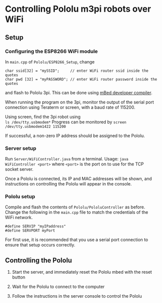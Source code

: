 # Controlling Pololu m3pi robots over WiFi #

## Setup ##

### Configuring the ESP8266 WiFi module ###

In ```main.cpp``` of ```Pololu/ESP8266_Setup```, change

```
char ssid[32] = "mySSID";     // enter WiFi router ssid inside the quotes
char pwd [32] = "myPASSWORD"; // enter WiFi router password inside the quotes
```

and flash to Pololu 3pi. This can be done using [mBed developer compiler](https://developer.mbed.org/compiler/).

When running the program on the 3pi, monitor the output of the serial port connection using Teraterm or screen, with a baud rate of 115200.

Using screen, find the 3pi robot using  
`ls /dev/tty.usbmodem*`
Progress can be monitored by
`screen /dev/tty.usbmodem1422 115200`

If successful, a non-zero IP address should be assigned to the Pololu.


### Server setup ###

Run ```Server/WiFiController.java``` from a terminal. Usage: ```java WiFiController <port>``` where ```<port>``` is the port on to use for the TCP socket server.

Once a Pololu is connected, its IP and MAC addresses will be shown, and instructions on controlling the Pololu will appear in the console.


### Pololu setup ###

Compile and flash the contents of ```Pololu/PololuController``` as before. Change the following in the ```main.cpp``` file to match the credentials of the WiFi network.

```
#define SERVIP "myIPaddress"
#define SERVPORT myPort
```

For first use, it is recommended that you use a serial port connection to ensure that setup occurs correctly.


##  Controlling the Pololu ##

1. Start the server, and immediately reset the Pololu mbed with the reset button

2. Wait for the Pololu to connect to the computer

3. Follow the instructions in the server console to control the Pololu

